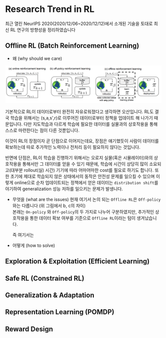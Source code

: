 # Research Trend in RL

최근 열린 NeurIPS 2020(2020/12/06~2020/12/12)에서 소개된 기술을 토대로 최신 RL 연구의 방향성을 정리하였습니다

## Offline RL (Batch Reinforcement Learning)

- 왜 (why should we care)

![offline_rl](assets/offline_rl.png)

기본적으로 RL이 데이터로부터 완전히 자유로워졌다고 생각하면 오산입니다. RL도 결국 학습을 위해서는 (s,a,s',r)로 이루어진 데이터로부터 
정책을 업데이트 해 나가기 때문입니다. 다만 지도학습과 다르게 학습에 필요한 데이터를 실물과의 상호작용을 통해 스스로 마련한다는 점이 다른 것뿐입니다.  

이것이 RL의 장점이자 곧 단점으로 이어지는데요, 장점은 얘기했듯이 사람이 데이터를 확보하는데 따로 추가적인 노력이나 전처리 등이 필요하지 않다는 것입니다.  

반면에 단점은, RL이 학습을 진행하기 위해서는 오로지 실물(혹은 시뮬레이터)와의 상호작용을 통해서만 그 데이터를 얻을 수 있기 때문에, 학습에 시간이 
상당히 많이 소요되고(대부분 rollout(실) 시간) 기기에 따라 어마어마한 cost를 필요로 하기도 합니다. 또한 초기에 제대로 학습되지 않은 상태에서의 동작은 
안전성 문제를 일으킬 수 있으며 이렇게 online으로 순차 업데이트되는 정책에서 얻은 데이터는 `distribution shift`를 야기하여 generalization 성능
저하를 일으키는 문제가 발생니다.
>

- 무엇을 (what are the issues)
  현재 여기서 논의 되는 `Offline RL`은 `Off-policy`와는 다릅니다 (위 그림에서 b, c의 차이)  
  본래는 `On-policy` 와 `Off-policy`의 두 가지로 나누어 구분하였지만, 추가적인 상호작용을 통한 데이터 확보 여부를 기준으로 `Offline RL`이라는 
  텀이 생겨났습니다.  
  

  즉 여기서는 

- 어떻게 (how to solve)

## Exploration & Exploitation (Efficient Learning)

## Safe RL (Constrained RL)

## Generalization & Adaptation

## Representation Learning (POMDP)

## Reward Design